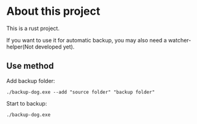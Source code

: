 # About this project

This is a rust project.

If you want to use it for automatic backup, you may also need a watcher-helper(Not developed yet).

## Use method

Add backup folder:

```shell
./backup-dog.exe --add "source folder" "backup folder"
```

Start to backup:

```shell
./backup-dog.exe
```
